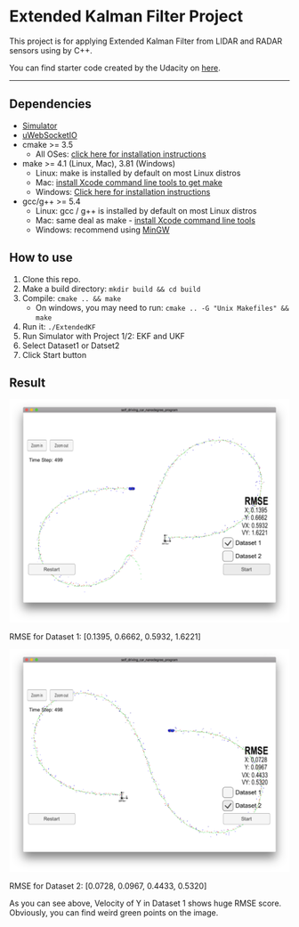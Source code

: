 # Extended Kalman Filter Project

This project is for applying Extended Kalman Filter from LIDAR and RADAR sensors using by C++.

You can find starter code created by the Udacity on [here](https://github.com/udacity/CarND-Extended-Kalman-Filter-Project).

---

[//]: # (Image References)
[image1]: ./assets/ekf_dataset1.png
[image2]: ./assets/ekf_dataset2.png

## Dependencies
* [Simulator](https://github.com/udacity/self-driving-car-sim/releases)
* [uWebSocketIO](https://github.com/uWebSockets/uWebSockets)
* cmake >= 3.5
  * All OSes: [click here for installation instructions](https://cmake.org/install/)
* make >= 4.1 (Linux, Mac), 3.81 (Windows)
  * Linux: make is installed by default on most Linux distros
  * Mac: [install Xcode command line tools to get make](https://developer.apple.com/xcode/features/)
  * Windows: [Click here for installation instructions](http://gnuwin32.sourceforge.net/packages/make.htm)
* gcc/g++ >= 5.4
  * Linux: gcc / g++ is installed by default on most Linux distros
  * Mac: same deal as make - [install Xcode command line tools](https://developer.apple.com/xcode/features/)
  * Windows: recommend using [MinGW](http://www.mingw.org/)

## How to use
1. Clone this repo.
2. Make a build directory: `mkdir build && cd build`
3. Compile: `cmake .. && make`
    * On windows, you may need to run: `cmake .. -G "Unix Makefiles" && make`
4. Run it: `./ExtendedKF`
5. Run Simulator with Project 1/2: EKF and UKF
6. Select Dataset1 or Datset2
7. Click Start button

## Result
![Dataset 1][image1]

RMSE for Dataset 1: [0.1395, 0.6662, 0.5932, 1.6221]

![Dataset 2][image2]

RMSE for Dataset 2: [0.0728, 0.0967, 0.4433, 0.5320]

As you can see above, Velocity of Y in Dataset 1 shows huge RMSE score. Obviously, you can find weird green points on the image.
